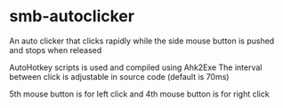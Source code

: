 # smb-autoclicker
An auto clicker that clicks rapidly while the side mouse button is pushed and stops when released

AutoHotkey scripts is used and compiled using Ahk2Exe
The interval between click is adjustable in source code (default is 70ms)

5th mouse button is for left click and 4th mouse button is for right click 
